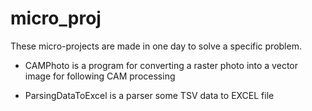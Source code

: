# micro_proj
These micro-projects are made in one day to solve a specific problem.

- CAMPhoto is a program for converting a raster photo into a vector image for following CAM processing

- ParsingDataToExcel is a parser some TSV data to EXCEL file
